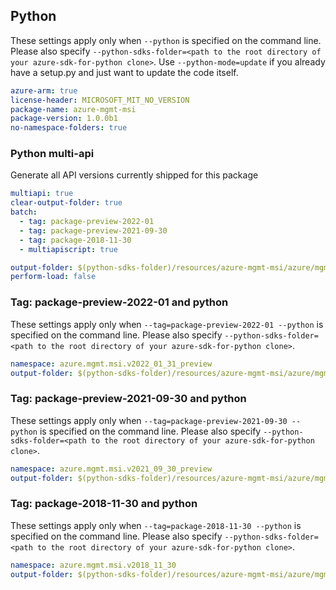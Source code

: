 ## Python

These settings apply only when `--python` is specified on the command line.
Please also specify `--python-sdks-folder=<path to the root directory of your azure-sdk-for-python clone>`.
Use `--python-mode=update` if you already have a setup.py and just want to update the code itself.

``` yaml $(python)
azure-arm: true
license-header: MICROSOFT_MIT_NO_VERSION
package-name: azure-mgmt-msi
package-version: 1.0.0b1
no-namespace-folders: true
```

### Python multi-api

Generate all API versions currently shipped for this package


```yaml $(python)
multiapi: true
clear-output-folder: true
batch:
  - tag: package-preview-2022-01
  - tag: package-preview-2021-09-30
  - tag: package-2018-11-30
  - multiapiscript: true
```

``` yaml $(multiapiscript)
output-folder: $(python-sdks-folder)/resources/azure-mgmt-msi/azure/mgmt/msi/
perform-load: false
```

### Tag: package-preview-2022-01 and python

These settings apply only when `--tag=package-preview-2022-01 --python` is specified on the command line.
Please also specify `--python-sdks-folder=<path to the root directory of your azure-sdk-for-python clone>`.

``` yaml $(tag) == 'package-preview-2022-01'
namespace: azure.mgmt.msi.v2022_01_31_preview
output-folder: $(python-sdks-folder)/resources/azure-mgmt-msi/azure/mgmt/msi/v2022_01_31_preview
```

### Tag: package-preview-2021-09-30 and python

These settings apply only when `--tag=package-preview-2021-09-30 --python` is specified on the command line.
Please also specify `--python-sdks-folder=<path to the root directory of your azure-sdk-for-python clone>`.

``` yaml $(tag) == 'package-preview-2021-09-30'
namespace: azure.mgmt.msi.v2021_09_30_preview
output-folder: $(python-sdks-folder)/resources/azure-mgmt-msi/azure/mgmt/msi/v2021_09_30_preview
```

### Tag: package-2018-11-30 and python

These settings apply only when `--tag=package-2018-11-30 --python` is specified on the command line.
Please also specify `--python-sdks-folder=<path to the root directory of your azure-sdk-for-python clone>`.

``` yaml $(tag) == 'package-2018-11-30'
namespace: azure.mgmt.msi.v2018_11_30
output-folder: $(python-sdks-folder)/resources/azure-mgmt-msi/azure/mgmt/msi/v2018_11_30
```
